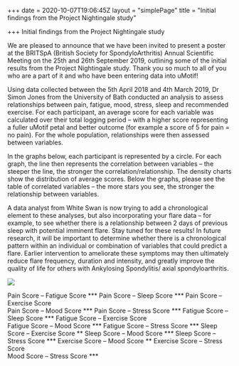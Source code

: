 +++
date = 2020-10-07T19:06:45Z
layout = "simplePage"
title = "Initial findings from the Project Nightingale study"

+++
Initial findings from the Project Nightingale study

We are pleased to announce that we have been invited to present a poster at the BRITSpA (British Society for SpondyloArthritis) Annual Scientific Meeting on the 25th and 26th September 2019, outlining some of the initial results from the Project Nightingale study. Thank you so much to all of you who are a part of it and who have been entering data into uMotif!

Using data collected between the 5th April 2018 and 4th March 2019, Dr Simon Jones from the University of Bath conducted an analysis to assess relationships between pain, fatigue, mood, stress, sleep and recommended exercise. For each participant, an average score for each variable was calculated over their total logging period – with a higher score representing a fuller uMotif petal and better outcome (for example a score of 5 for pain = no pain). For the whole population, relationships were then assessed between variables.

In the graphs below, each participant is represented by a circle. For each graph, the line then represents the correlation between variables – the steeper the line, the stronger the correlation/relationship. The density charts show the distribution of average scores. Below the graphs, please see the table of correlated variables – the more stars you see, the stronger the relationship between variables.

A data analyst from White Swan is now trying to add a chronological element to these analyses, but also incorporating your flare data – for example, to see whether there is a relationship between 2 days of previous sleep with potential imminent flare. Stay tuned for these results! In future research, it will be important to determine whether there is a chronological pattern within an individual or combination of variables that could predict a flare. Earlier intervention to ameliorate these symptoms may then ultimately reduce flare frequency, duration and intensity, and greatly improve the quality of life for others with Ankylosing Spondylitis/ axial spondyloarthritis.

![](/uploads/picture-2.png)

Pain Score	–	Fatigue Score	***
Pain Score	–	Sleep Score	***
Pain Score	–	Exercise Score	 
Pain Score	–	Mood Score	***
Pain Score	–	Stress Score	***
Fatigue Score	–	Sleep Score	***
Fatigue Score	–	Exercise Score	 
Fatigue Score	–	Mood Score	***
Fatigue Score	–	Stress Score	***
Sleep Score	–	Exercise Score	**
Sleep Score	–	Mood Score	***
Sleep Score	–	Stress Score	***
Exercise Score	–	Mood Score	**
Exercise Score	–	Stress Score	 
Mood Score	–	Stress Score	***
